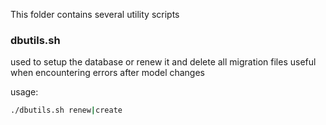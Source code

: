 This folder contains several utility scripts

### dbutils.sh
used to setup the database or renew it and delete all migration files
useful when encountering errors after model changes

usage:
```bash
./dbutils.sh renew|create
```

